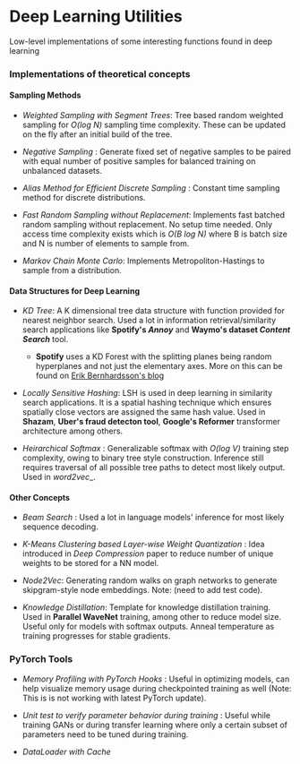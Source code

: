 # Deep Learning Utilities
Low-level implementations of some interesting functions found in deep learning

### Implementations of theoretical concepts

#### Sampling Methods

* _Weighted Sampling with Segment Trees_: Tree based random weighted sampling for _O(log N)_ sampling time complexity. These can be updated on the fly after an initial build of the tree.

* _Negative Sampling_ : Generate fixed set of negative samples to be paired with equal number of positive samples for balanced training on unbalanced datasets.

* _Alias Method for Efficient Discrete Sampling_ : Constant time sampling method for discrete distributions.

* _Fast Random Sampling without Replacement_: Implements fast batched random sampling without replacement. No setup time needed. Only access time complexity exists which is _O(B log N)_ where B is batch size and N is number of elements to sample from.

* _Markov Chain Monte Carlo_: Implements Metropoliton-Hastings to sample from a distribution.

#### Data Structures for Deep Learning
* _KD Tree_: A K dimensional tree data structure with function provided for nearest neighbor search. Used a lot in information retrieval/similarity search applications like __Spotify's *Annoy*__ and __Waymo's dataset *Content Search*__ tool.

    * __Spotify__ uses a KD Forest with the splitting planes being random hyperplanes and not just the elementary axes. More on this can be found on [Erik Bernhardsson's blog](https://erikbern.com/2015/10/01/nearest-neighbors-and-vector-models-part-2-how-to-search-in-high-dimensional-spaces.html)

* _Locally Sensitive Hashing_: LSH is used in deep learning in similarity search applications. It is a spatial hashing technique which ensures spatially close vectors are assigned the same hash value. Used in __Shazam__, __Uber's fraud detecton tool__, __Google's Reformer__ transformer architecture among others.

* _Heirarchical Softmax_ : Generalizable softmax with _O(log V)_ training step complexity, owing to binary tree style construction. Inference still requires traversal of all possible tree paths to detect most likely output. Used in _word2vec__.

#### Other Concepts
* _Beam Search_ : Used a lot in language models' inference for most likely sequence decoding.

* _K-Means Clustering based Layer-wise Weight Quantization_ : Idea introduced in _Deep Compression_ paper to reduce number of unique weights to be stored for a NN model.

* _Node2Vec_: Generating random walks on graph networks to generate skipgram-style node embeddings. Note: (need to add test code).

* _Knowledge Distillation_: Template for knowledge distillation training. Used in __Parallel WaveNet__ training, among other to reduce model size. Useful only for models with softmax outputs. Anneal temperature as training progresses for stable gradients.

### PyTorch Tools

* _Memory Profiling with PyTorch Hooks_ : Useful in optimizing models, can help visualize memory usage during checkpointed training as well (Note: This is is not working with latest PyTorch update).

* _Unit test to verify parameter behavior during training_ : Useful while training GANs or during transfer learning where only a certain subset of parameters need to be tuned during training.

* _DataLoader with Cache_